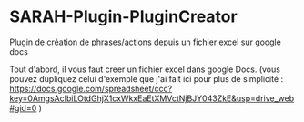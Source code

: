 SARAH-Plugin-PluginCreator
==========================

Plugin de création de phrases/actions depuis un fichier excel sur google docs

Tout d'abord, il vous faut creer un fichier excel dans google Docs.
(vous pouvez dupliquez celui d'exemple que j'ai fait ici pour plus de simplicité : 
https://docs.google.com/spreadsheet/ccc?key=0AmgsAcIbiLOtdGhjX1cxWkxEaEtXMVctNjBJY043ZkE&usp=drive_web#gid=0
)
